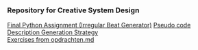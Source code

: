 <h3>Repository for Creative System Design</h3>

[Final Python Assignment (Irregular Beat Generator)](python_basics/irregularBeatGenerator/irregular_beat_generator_v1.py)
[Pseudo code](/python_basics/irregularBeatGenerator/pseudo_code.pdf)<br>
[Description Generation Strategy](/python_basics/irregularBeatGenerator/strategy_pros_cons.pdf)<br>
[Exercises from opdrachten.md](/python_basics/exercises)<br>

<!-- Description Generation Strategy path:
/python_basics/irregularBeatGenerator/strategy_pros_cons.pdf

Exercises from opdrachten.md and handouts path:
/python_basics/exercises/ -->
